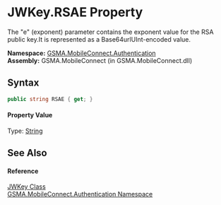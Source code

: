 JWKey.RSAE Property
===================
The "e" (exponent) parameter contains the exponent value for the RSA public key.It is represented as a Base64urlUInt-encoded value.

**Namespace:** [GSMA.MobileConnect.Authentication][1]  
**Assembly:** GSMA.MobileConnect (in GSMA.MobileConnect.dll)

Syntax
------

```csharp
public string RSAE { get; }
```

#### Property Value
Type: [String][2]

See Also
--------

#### Reference
[JWKey Class][3]  
[GSMA.MobileConnect.Authentication Namespace][1]  

[1]: ../README.md
[2]: http://msdn.microsoft.com/en-us/library/s1wwdcbf
[3]: README.md
[4]: ../../_icons/Help.png